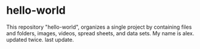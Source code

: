 # hello-world
This repository "hello-world", organizes a single project by containing files and folders, images, videos, spread sheets, and data sets.
My name is alex. updated twice. last update.
